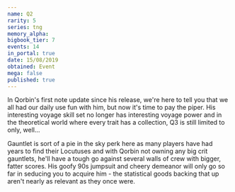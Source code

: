 ```yaml
---
name: Q2
rarity: 5
series: tng
memory_alpha:
bigbook_tier: 7
events: 14
in_portal: true
date: 15/08/2019
obtained: Event
mega: false
published: true
---
```


In Qorbin's first note update since his release, we're here to tell you that we all had our daily use fun with him, but now it's time to pay the piper. His interesting voyage skill set no longer has interesting voyage power and in the theoretical world where every trait has a collection, Q3 is still limited to only, well... 

Gauntlet is sort of a pie in the sky perk here as many players have had years to find their Locutuses and with Qorbin not owning any big crit gauntlets, he'll have a tough go against several walls of crew with bigger, fatter scores. His goofy 90s jumpsuit and cheery demeanor will only go so far in seducing you to acquire him - the statistical goods backing that up aren't nearly as relevant as they once were.
